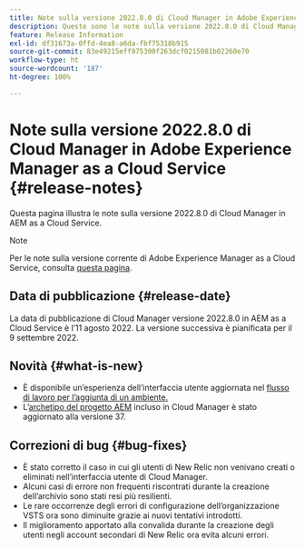 ```yaml
---
title: Note sulla versione 2022.8.0 di Cloud Manager in Adobe Experience Manager as a Cloud Service
description: Queste sono le note sulla versione 2022.8.0 di Cloud Manager in AEM as a Cloud Service.
feature: Release Information
exl-id: df31673a-0ffd-4ea8-a6da-fbf75318b915
source-git-commit: 83e49215eff975300f263dcf0215081b02260e70
workflow-type: ht
source-wordcount: '187'
ht-degree: 100%

---
```


# Note sulla versione 2022.8.0 di Cloud Manager in Adobe Experience Manager as a Cloud Service {#release-notes}

Questa pagina illustra le note sulla versione 2022.8.0 di Cloud Manager in AEM as a Cloud Service.

>[!NOTE]
>
>Per le note sulla versione corrente di Adobe Experience Manager as a Cloud Service, consulta [questa pagina](/help/release-notes/release-notes-cloud/release-notes-current.md).

## Data di pubblicazione {#release-date}

La data di pubblicazione di Cloud Manager versione 2022.8.0 in AEM as a Cloud Service è l’11 agosto 2022. La versione successiva è pianificata per il 9 settembre 2022.

## Novità {#what-is-new}

* È disponibile un’esperienza dell’interfaccia utente aggiornata nel [flusso di lavoro per l’aggiunta di un ambiente.](/help/implementing/cloud-manager/manage-environments.md)
* L’[archetipo del progetto AEM](https://experienceleague.adobe.com/docs/experience-manager-core-components/using/developing/archetype/overview.html?lang=it) incluso in Cloud Manager è stato aggiornato alla versione 37.

## Correzioni di bug {#bug-fixes}

* È stato corretto il caso in cui gli utenti di New Relic non venivano creati o eliminati nell’interfaccia utente di Cloud Manager.
* Alcuni casi di errore non frequenti riscontrati durante la creazione dell’archivio sono stati resi più resilienti.
* Le rare occorrenze degli errori di configurazione dell’organizzazione VSTS ora sono diminuite grazie ai nuovi tentativi introdotti.
* Il miglioramento apportato alla convalida durante la creazione degli utenti negli account secondari di New Relic ora evita alcuni errori.
